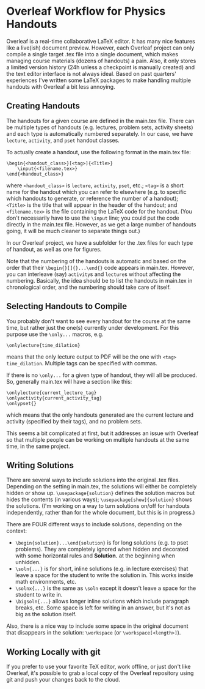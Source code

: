 Overleaf Workflow for Physics Handouts
======================================

Overleaf is a real-time collaborative LaTeX editor.
It has many nice features like a live(ish) document preview.
However, each Overleaf project can only compile a single target .tex file into a single document, which makes managing course materials (dozens of handouts) a pain.
Also, it only stores a limited version history (24h unless a checkpoint is manually created) and the text editor interface is not always ideal.
Based on past quarters' experiences I've written some LaTeX packages to make handling multiple handouts with Overleaf a bit less annoying.

Creating Handouts
-----------------

The handouts for a given course are defined in the main.tex file.
There can be multiple types of handouts (e.g. lectures, problem sets, activity sheets) and each type is automatically numbered separately.
In our case, we have `lecture`, `activity`, and `pset` handout classes.

To actually create a handout, use the following format in the main.tex file:

    \begin{<handout_class>}[<tag>]{<Title>}
        \input{<filename.tex>}
	\end{<handout_class>}

where `<handout_class>` is `lecture`, `activity`, `pset`, etc.;
`<tag>` is a short name for the handout which you can refer to elsewhere (e.g. to specific which handouts to generate, or reference the number of a handout);
`<Title>` is the title that will appear in the header of the handout;
and `<filename.tex>` is the file containing the LaTeX code for the handout.
(You don't necessarily have to use the `\input` line; you could put the code directly in the main.tex file.
However, as we get a large number of handouts going, it will be much cleaner to separate things out.)

In our Overleaf project, we have a subfolder for the .tex files for each type of handout, as well as one for figures.

Note that the numbering of the handouts is automatic and based on the order that their `\begin{}[]{}...\end{}` code appears in main.tex.
However, you can interleave (say) `activity`s and `lecture`s without affecting the numbering.
Basically, the idea should be to list the handouts in main.tex in chronological order, and the numbering should take care of itself.

Selecting Handouts to Compile
-----------------------------

You probably don't want to see every handout for the course at the same time, but rather just the one(s) currently under development.
For this purpose use the `\only...` macros, e.g.

    \onlylecture{time_dilation}

means that the only lecture output to PDF will be the one with `<tag>` `time_dilation`.
Multiple tags can be specified with commas.

If there is no `\only...` for a given type of handout, they will all be produced. So, generally main.tex will have a section like this:

    \onlylecture{current_lecture_tag}
	\onlyactivity{current_activity_tag}
	\onlypset{}

which means that the only handouts generated are the current lecture and activity (specified by their tags), and no problem sets.

This seems a bit complicated at first, but it addresses an issue with Overleaf so that multiple people can be working on multiple handouts at the same time, in the same project.

Writing Solutions
-----------------

There are several ways to include solutions into the original .tex files.
Depending on the setting in main.tex, the solutions will either be completely hidden or show up.
`\usepackage{solution}` defines the solution macros but hides the contents (in various ways);
`\usepackage[show]{solution}` shows the solutions.
(I'm working on a way to turn solutions on/off for handouts independently, rather than for the whole document, but this is in progress.)

There are FOUR different ways to include solutions, depending on the context:

* `\begin{solution}...\end{solution}` is for long solutions (e.g. to pset problems).
  They are completely ignored when hidden and decorated with some horizontal rules and **Solution.** at the beginning when unhidden.
* `\soln{...}` is for short, inline solutions (e.g. in lecture exercises) that leave a space for the student to write the solution in.
  This works inside math environments, etc.
* `\solnx{...}` is the same as `\soln` except it doesn't leave a space for the student to write in.
* `\bigsoln{...}` allows longer inline solutions which include paragraph breaks, etc.
  Some space is left for writing in an answer, but it's not as big as the solution itself.

Also, there is a nice way to include some space in the original document that disappears in the solution: `\workspace` (or `\workspace[<length>]`).

Working Locally with git
------------------------

If you prefer to use your favorite TeX editor, work offline, or just don't like Overleaf, it's possible to grab a local copy of the Overleaf repository using git and push your changes back to the cloud.
